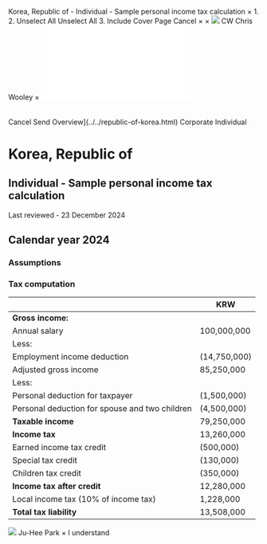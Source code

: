 Korea, Republic of - Individual - Sample personal income tax calculation
×
1.
2.
Unselect All
Unselect All
3.
Include Cover Page
Cancel
×
×
![](../../-/media/world-wide-tax-summaries/attachments/global---chris-wooley.ashx%3Frev=ac5e5f3223b34096b1afc2a6009c7320&revision=ac5e5f32-23b3-4096-b1af-c2a6009c7320&hash=859B7ADC84DC2CBEC9760E9E6EE7DE6D0A8BFCDF)
CW
Chris Wooley
×
![](sample-personal-income-tax-calculation.html)
######
Cancel
Send
Overview](../../republic-of-korea.html)
Corporate
Individual
# Korea, Republic of
## Individual - Sample personal income tax calculation
Last reviewed - 23 December 2024
## Calendar year 2024
### Assumptions
### Tax computation
|  | KRW |
| --- | --- |
| **Gross income:** |  |
| Annual salary | 100,000,000 |
| Less: |  |
| Employment income deduction | (14,750,000) |
| Adjusted gross income | 85,250,000 |
| Less: |  |
| Personal deduction for taxpayer | (1,500,000) |
| Personal deduction for spouse and two children | (4,500,000) |
| **Taxable income** | 79,250,000 |
| **Income tax** | 13,260,000 |
| Earned income tax credit | (500,000) |
| Special tax credit | (130,000) |
| Children tax credit | (350,000) |
| **Income tax after credit** | 12,280,000 |
| Local income tax (10% of income tax) | 1,228,000 |
| **Total tax liability** | 13,508,000 |
![](../../-/media/world-wide-tax-summaries/republicofkoreajina-park210116jpg20200617220913466.ashx%3Frev=28e39c444c87429c9dfc1d783c2b7024&revision=28e39c44-4c87-429c-9dfc-1d783c2b7024&hash=9E502ED22E2C7DFC716F173CBE8B0B5423F221B8)
Ju-Hee Park
×
I understand